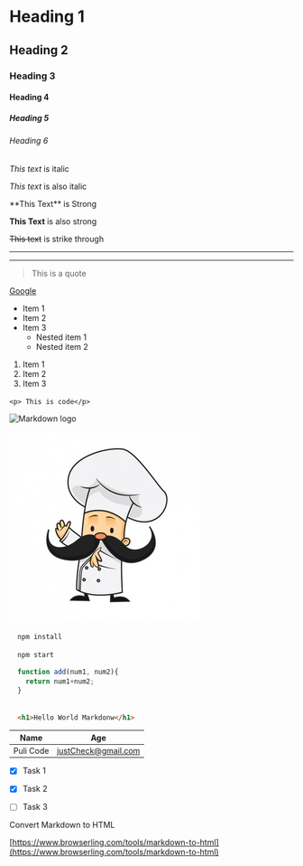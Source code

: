 <!-- Headings -->

# Heading 1
## Heading 2
### Heading 3
#### Heading 4
##### Heading 5
###### Heading 6

<!-- Italics -->

*This text* is italic

_This text_ is also italic

<!-- Strong --->
\*\*This Text\*\* is Strong

__This Text__ is also strong

<!-- StrikeThrough -->

~~This text~~ is strike through

<!-- Horizontal rule -->

---
___

<!-- BlockQuote -->

> This is a quote

<!-- Links -->
[Google](http://www.google.com "google")


<!--UL-->

* Item 1
* Item 2
* Item 3
  * Nested item 1
  * Nested item 2

<!-- OL --->
1. Item 1
1. Item 2
1. Item 3

<!-- Inline code block -->

`<p> This is code</p>`

<!--Images -->

![Markdown logo](https://markdown-here.com/img/icon256.png)

![Cheff](cheff.jpg)


<!-- Github Markdown --->

<!-- code blocks --->

```
  npm install
  
  npm start

```

```javascript
  function add(num1, num2){
    return num1+num2;
  }
```

```html

  <h1>Hello World Markdonw</h1>

```

<!-- Tables -->

| Name    | Age |
| ------- | --- |
| Puli Code | justCheck@gmail.com |

<!--- Table Lists -->
* [x] Task 1
* [x] Task 2
* [ ] Task 3


Convert Markdown to HTML

[https://www.browserling.com/tools/markdown-to-html](https://www.browserling.com/tools/markdown-to-html)